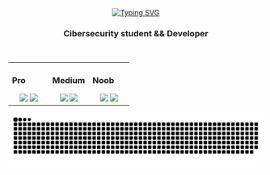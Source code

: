 <div identificación="encabezado" align="center">
    <a href="https://git.io/typing-svg"><img src="https://readme-typing-svg.herokuapp.com?font=Fira+Code&weight=700&size=25&pause=1000&color=800080&center=true&vCenter=true&width=435&lines=Welcome+to+yoshl's+github" alt="Typing SVG" /></a>
    <h3 align="center">Cibersecurity student && Developer</h3>
</div >

<br>

<!--
<div identificación="centro" align="center">
    <a href="https://git.io/typing-svg"><img src="https://readme-typing-svg.herokuapp.com?font=Fira+Code&weight=700&size=25&pause=1000000&color=800080&center=true&vCenter=true&width=435&lines=%3C/Skills%3E" alt="Typing SVG" /></a>
</div>
<p align="center">
  <a href="https://skillicons.dev">
    <img src="https://skillicons.dev/icons?i=linux,bash,mysql,md,docker,bots,discord,vscode,python,github,git" />
  </a>
</p><br>

<div identificación="centro" align="center">
    <a href="https://git.io/typing-svg"><div align="center" identificación="centro"><img src="https://readme-typing-svg.herokuapp.com?font=Fira+Code&weight=700&size=25&pause=1000000&color=800080&center=true&vCenter=true&width=435&lines=%3C%2FComing+soon...%3E" alt="Typing SVG" /></div></a>
</div>
<p align="center">
  <a href="https://skillicons.dev">
    <img src="https://skillicons.dev/icons?i=powershell,js,php,wordpress,c,go" />
  </a>
</p><br>
-->

<table><tr><td valign="top" width="33%">



### Pro
<div align="center">
    <img src="https://skillicons.dev/icons?i=python,bash,linux,html,css"/>
    <img src="https://skillicons.dev/icons?i=bots,git,github,mysql"/>
</div>

</td><td valign="top" width="33%">



### Medium
<div align="center">
    <img src="https://skillicons.dev/icons?i=powershell,php,c,go"/>
    <img src="https://skillicons.dev/icons?i=docker,mongodb,postgres" />
</div>

</td><td valign="top" width="33%">



### Noob
<div align="center">
    <img src="https://skillicons.dev/icons?i=java,js,lua"/>
    <img src="https://skillicons.dev/icons?i=raspberrypi,aws,kotlin"/>
</div>

</td></tr></table>

<img align="center" src="https://raw.githubusercontent.com/platane/snk/output/github-contribution-grid-snake-dark.svg" alt="Snake animation" />
<!--<img src="https://media.giphy.com/media/IcJ6n6VJNjRNS/giphy.gif" width="200"/>gato-->
